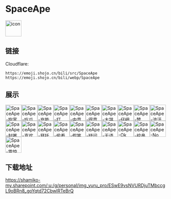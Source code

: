 # SpaceApe
<img src="https://emoji.shojo.cn/bili/src/SpaceApe/icon.png" width="50" height="50" alt="icon">

## 链接
Cloudflare:
```
https://emoji.shojo.cn/bili/src/SpaceApe
https://emoji.shojo.cn/bili/webp/SpaceApe
```
## 展示
<img src="https://emoji.shojo.cn/bili/src/SpaceApe/SpaceApe-抱富.png" width="50" height="50" alt="SpaceApe-抱富"><img src="https://emoji.shojo.cn/bili/src/SpaceApe/SpaceApe-吃瓜.png" width="50" height="50" alt="SpaceApe-吃瓜"><img src="https://emoji.shojo.cn/bili/src/SpaceApe/SpaceApe-充能.png" width="50" height="50" alt="SpaceApe-充能"><img src="https://emoji.shojo.cn/bili/src/SpaceApe/SpaceApe-打call-36.png" width="50" height="50" alt="SpaceApe-打call-36"><img src="https://emoji.shojo.cn/bili/src/SpaceApe/SpaceApe-中意你-37.png" width="50" height="50" alt="SpaceApe-中意你-37"><img src="https://emoji.shojo.cn/bili/src/SpaceApe/SpaceApe-得意.png" width="50" height="50" alt="SpaceApe-得意"><img src="https://emoji.shojo.cn/bili/src/SpaceApe/SpaceApe-大哭.png" width="50" height="50" alt="SpaceApe-大哭"><img src="https://emoji.shojo.cn/bili/src/SpaceApe/SpaceApe-仔细看.png" width="50" height="50" alt="SpaceApe-仔细看"><img src="https://emoji.shojo.cn/bili/src/SpaceApe/SpaceApe-赞.png" width="50" height="50" alt="SpaceApe-赞"><img src="https://emoji.shojo.cn/bili/src/SpaceApe/SpaceApe-流汗.png" width="50" height="50" alt="SpaceApe-流汗"><img src="https://emoji.shojo.cn/bili/src/SpaceApe/SpaceApe-封嘴.png" width="50" height="50" alt="SpaceApe-封嘴"><img src="https://emoji.shojo.cn/bili/src/SpaceApe/SpaceApe-喜欢.png" width="50" height="50" alt="SpaceApe-喜欢"><img src="https://emoji.shojo.cn/bili/src/SpaceApe/SpaceApe-拜托.png" width="50" height="50" alt="SpaceApe-拜托"><img src="https://emoji.shojo.cn/bili/src/SpaceApe/SpaceApe-偷看.png" width="50" height="50" alt="SpaceApe-偷看"><img src="https://emoji.shojo.cn/bili/src/SpaceApe/SpaceApe-假笑.png" width="50" height="50" alt="SpaceApe-假笑"><img src="https://emoji.shojo.cn/bili/src/SpaceApe/SpaceApe-疑问.png" width="50" height="50" alt="SpaceApe-疑问"><img src="https://emoji.shojo.cn/bili/src/SpaceApe/SpaceApe-无语.png" width="50" height="50" alt="SpaceApe-无语"><img src="https://emoji.shojo.cn/bili/src/SpaceApe/SpaceApe-Ok.png" width="50" height="50" alt="SpaceApe-Ok"><img src="https://emoji.shojo.cn/bili/src/SpaceApe/SpaceApe-挖鼻孔.png" width="50" height="50" alt="SpaceApe-挖鼻孔"><img src="https://emoji.shojo.cn/bili/src/SpaceApe/SpaceApe-No.png" width="50" height="50" alt="SpaceApe-No"><img src="https://emoji.shojo.cn/bili/src/SpaceApe/SpaceApe-震惊.png" width="50" height="50" alt="SpaceApe-震惊">

## 下载地址

https://shamiko-my.sharepoint.com/:u:/g/personal/img_yuru_pro/ESwE9vsNVURDjuTMbccgL9oBRn8_goYqtd72CbwlRTeBrQ